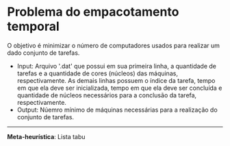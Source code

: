 # Problema do empacotamento temporal
O objetivo é minimizar o número de computadores usados para realizar um dado conjunto de tarefas.
* Input: Arquivo '.dat' que possui em sua primeira linha, a quantidade de tarefas e a quantidade de cores (núcleos) das máquinas, respectivamente. As demais linhas possuem o índice da tarefa, tempo em que ela deve ser inicializada, tempo em que ela deve ser concluída e quantidade de núcleos necessários para a conclusão da tarefa, respectivamente.
* Output: Núemro mínimo de máquinas necessárias para a realização do conjunto de tarefas.

---

**Meta-heurística**:
Lista tabu
